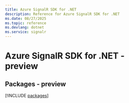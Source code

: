 ```yaml
---
title: Azure SignalR SDK for .NET
description: Reference for Azure SignalR SDK for .NET
ms.date: 08/27/2025
ms.topic: reference
ms.devlang: dotnet
ms.service: signalr
---
```

# Azure SignalR SDK for .NET - preview
## Packages - preview
[!INCLUDE [packages](signalr-index.md)]